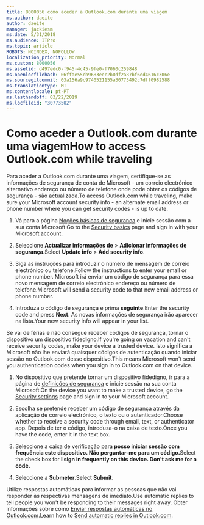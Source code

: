 ```yaml
---
title: 8000056 como aceder a Outlook.com durante uma viagem
ms.author: daeite
author: daeite
manager: jackiesm
ms.date: 5/31/2018
ms.audience: ITPro
ms.topic: article
ROBOTS: NOINDEX, NOFOLLOW
localization_priority: Normal
ms.custom: 8000056
ms.assetid: d497edc0-f945-4c45-9fe0-f7060c259848
ms.openlocfilehash: 06ffae55cb9683eec2b0df2a87bf6ed4616c306e
ms.sourcegitcommit: 03a156a9c9740521155a30775492c7dff0982588
ms.translationtype: MT
ms.contentlocale: pt-PT
ms.lasthandoff: 03/22/2019
ms.locfileid: "30773502"
---
```

# <a name="how-to-access-outlookcom-while-traveling"></a><span data-ttu-id="55e10-102">Como aceder a Outlook.com durante uma viagem</span><span class="sxs-lookup"><span data-stu-id="55e10-102">How to access Outlook.com while traveling</span></span>

<span data-ttu-id="55e10-103">Para aceder a Outlook.com durante uma viagem, certifique-se as informações de segurança de conta de Microsoft - um correio electrónico alternativo endereço ou número de telefone onde pode obter os códigos de segurança - são actualizada.</span><span class="sxs-lookup"><span data-stu-id="55e10-103">To access Outlook.com while traveling, make sure your Microsoft account security info - an alternate email address or phone number where you can get security codes - is up to date.</span></span>
  
1. <span data-ttu-id="55e10-104">Vá para a página [Noções básicas de segurança](https://go.microsoft.com/fwlink/p/?linkid=842325) e inicie sessão com a sua conta Microsoft.</span><span class="sxs-lookup"><span data-stu-id="55e10-104">Go to the [Security basics](https://go.microsoft.com/fwlink/p/?linkid=842325) page and sign in with your Microsoft account.</span></span> 
    
2. <span data-ttu-id="55e10-105">Seleccione **Actualizar informações de** \> **Adicionar informações de segurança**.</span><span class="sxs-lookup"><span data-stu-id="55e10-105">Select **Update info** \> **Add security info**.</span></span> 
    
3. <span data-ttu-id="55e10-106">Siga as instruções para introduzir o número de mensagem de correio electrónico ou telefone.</span><span class="sxs-lookup"><span data-stu-id="55e10-106">Follow the instructions to enter your email or phone number.</span></span> <span data-ttu-id="55e10-107">Microsoft irá enviar um código de segurança para essa novo mensagem de correio electrónico endereço ou número de telefone.</span><span class="sxs-lookup"><span data-stu-id="55e10-107">Microsoft will send a security code to that new email address or phone number.</span></span>
    
4. <span data-ttu-id="55e10-108">Introduza o código de segurança e prima **seguinte**.</span><span class="sxs-lookup"><span data-stu-id="55e10-108">Enter the security code and press **Next**.</span></span> <span data-ttu-id="55e10-109">As novas informações de segurança irão aparecer na lista.</span><span class="sxs-lookup"><span data-stu-id="55e10-109">Your new security info will appear in your list.</span></span> 
    
<span data-ttu-id="55e10-110">Se vai de férias e não consegue receber códigos de segurança, tornar o dispositivo um dispositivo fidedigno.</span><span class="sxs-lookup"><span data-stu-id="55e10-110">If you're going on vacation and can't receive security codes, make your device a trusted device.</span></span> <span data-ttu-id="55e10-111">Isto significa a Microsoft não lhe enviará quaisquer códigos de autenticação quando iniciar sessão no Outlook.com desse dispositivo.</span><span class="sxs-lookup"><span data-stu-id="55e10-111">This means Microsoft won't send you authentication codes when you sign in to Outlook.com on that device.</span></span>
  
1. <span data-ttu-id="55e10-112">No dispositivo que pretende tornar um dispositivo fidedigno, ir para a página de [definições de segurança](https://go.microsoft.com/fwlink/p/?linkid=2002000&amp;clcid=0x409) e inicie sessão na sua conta Microsoft.</span><span class="sxs-lookup"><span data-stu-id="55e10-112">On the device you want to make a trusted device, go the [Security settings](https://go.microsoft.com/fwlink/p/?linkid=2002000&amp;clcid=0x409) page and sign in to your Microsoft account.</span></span> 
    
2. <span data-ttu-id="55e10-113">Escolha se pretende receber um código de segurança através da aplicação de correio electrónico, o texto ou o autenticador.</span><span class="sxs-lookup"><span data-stu-id="55e10-113">Choose whether to receive a security code through email, text, or authenticator app.</span></span> <span data-ttu-id="55e10-114">Depois de ter o código, introduza-o na caixa de texto.</span><span class="sxs-lookup"><span data-stu-id="55e10-114">Once you have the code, enter it in the text box.</span></span>
    
3. <span data-ttu-id="55e10-115">Seleccione a caixa de verificação para **posso iniciar sessão com frequência este dispositivo. Não perguntar-me para um código.**</span><span class="sxs-lookup"><span data-stu-id="55e10-115">Select the check box for **I sign in frequently on this device. Don't ask me for a code.**</span></span>
    
4. <span data-ttu-id="55e10-116">Seleccione a **Submeter**.</span><span class="sxs-lookup"><span data-stu-id="55e10-116">Select **Submit**.</span></span> 
    
<span data-ttu-id="55e10-117">Utilize respostas automáticas para informar as pessoas que não vai responder às respectivas mensagens de imediato.</span><span class="sxs-lookup"><span data-stu-id="55e10-117">Use automatic replies to tell people you won't be responding to their messages right away.</span></span> <span data-ttu-id="55e10-118">Obter informações sobre como [Enviar respostas automáticas no Outlook.com](https://go.microsoft.com/fwlink/p/?linkid=2002100&amp;clcid=0x409).</span><span class="sxs-lookup"><span data-stu-id="55e10-118">Learn how to [Send automatic replies in Outlook.com](https://go.microsoft.com/fwlink/p/?linkid=2002100&amp;clcid=0x409).</span></span>
  

